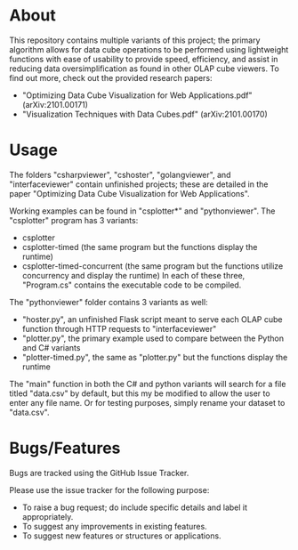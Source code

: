 # About
This repository contains multiple variants of this project; the primary algorithm allows for data cube operations to be performed using lightweight functions with ease of usability to provide speed, efficiency, and assist in reducing data oversimplification as found in other OLAP cube viewers.
To find out more, check out the provided research papers:
  * "Optimizing Data Cube Visualization for Web Applications.pdf" (arXiv:2101.00171)
  * "Visualization Techniques with Data Cubes.pdf" (arXiv:2101.00170)

# Usage
The folders "csharpviewer", "cshoster", "golangviewer", and "interfaceviewer" contain unfinished projects; these are detailed in the paper "Optimizing Data Cube Visualization for Web Applications".

Working examples can be found in "csplotter*" and "pythonviewer".
The "csplotter" program has 3 variants:
  * csplotter
  * csplotter-timed (the same program but the functions display the runtime)
  * csplotter-timed-concurrent (the same program but the functions utilize concurrency and display the runtime)
In each of these three, "Program.cs" contains the executable code to be compiled.

The "pythonviewer" folder contains 3 variants as well:
  * "hoster.py", an unfinished Flask script meant to serve each OLAP cube function through HTTP requests to "interfaceviewer"
  * "plotter.py", the primary example used to compare between the Python and C# variants
  * "plotter-timed.py", the same as "plotter.py" but the functions display the runtime

The "main" function in both the C# and python variants will search for a file titled "data.csv" by default, but this my be modified to allow the user to enter any file name. Or for testing purposes, simply rename your dataset to "data.csv".

# Bugs/Features
Bugs are tracked using the GitHub Issue Tracker.

Please use the issue tracker for the following purpose:
  * To raise a bug request; do include specific details and label it appropriately.
  * To suggest any improvements in existing features.
  * To suggest new features or structures or applications.
